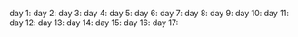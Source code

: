 day 1:
day 2:
day 3:
day 4:
day 5:
day 6:
day 7:
day 8:
day 9:
day 10:
day 11:
day 12:
day 13:
day 14:
day 15:
day 16:
day 17:
